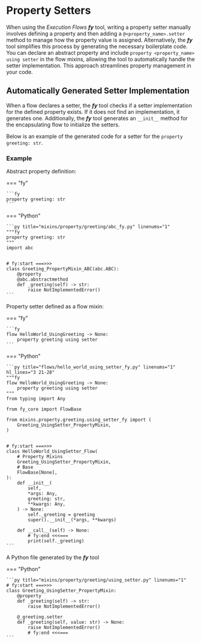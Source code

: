 # Property Setters

When using the _Execution Flows_ ___fy___ tool, writing a property setter manually involves defining a property and then adding a `@<property_name>.setter` method to manage how the property value is assigned. Alternatively, the ___fy___ tool simplifies this process by generating the necessary boilerplate code. You can declare an abstract property and include `property <property_name> using setter` in the flow mixins, allowing the tool to automatically handle the setter implementation. This approach streamlines property management in your code.


## Automatically Generated Setter Implementation

When a flow declares a setter, the ___fy___ tool checks if a setter implementation for the defined property exists. If it does not find an implementation, it generates one. Additionally, the ___fy___ tool generates an `__init__` method for the encapsulating flow to initialize the setters.


Below is an example of the generated code for a setter for the `property greeting: str`.

### Example

Abstract property definition:

=== "fy"

    ```fy
    property greeting: str
    ```

=== "Python"

    ```py title="mixins/property/greeting/abc_fy.py" linenums="1"
    """fy
    property greeting: str
    """
    import abc
    
    
    # fy:start ===>>>
    class Greeting_PropertyMixin_ABC(abc.ABC):
        @property
        @abc.abstractmethod
        def _greeting(self) -> str:
            raise NotImplementedError()
    ```

Property setter defined as a flow mixin:

=== "fy"

    ```fy
    flow HelloWorld_UsingGreeting -> None:
        property greeting using setter
    ```

=== "Python"

    ```py title="flows/hello_world_using_setter_fy.py" linenums="1" hl_lines="3 21-28"
    """fy
    flow HelloWorld_UsingGreeting -> None:
        property greeting using setter
    """
    from typing import Any
    
    from fy_core import FlowBase
    
    from mixins.property.greeting.using_setter_fy import (
        Greeting_UsingSetter_PropertyMixin,
    )
    
    
    # fy:start ===>>>
    class HelloWorld_UsingSetter_Flow(
        # Property Mixins
        Greeting_UsingSetter_PropertyMixin,
        # Base
        FlowBase[None],
    ):
        def __init__(
            self,
            *args: Any,
            greeting: str,
            **kwargs: Any,
        ) -> None:
            self._greeting = greeting
            super().__init__(*args, **kwargs)
        
        def __call__(self) -> None:
            # fy:end <<<===
            print(self._greeting)
    ```

A Python file generated by the ___fy___ tool

=== "Python"

    ```py title="mixins/property/greeting/using_setter.py" linenums="1"
    # fy:start ===>>>
    class Greeting_UsingSetter_PropertyMixin:
        @property
        def _greeting(self) -> str:
            raise NotImplementedError()
    
        @_greeting.setter
        def _greeting(self, value: str) -> None:
            raise NotImplementedError()
            # fy:end <<<===
    ```
